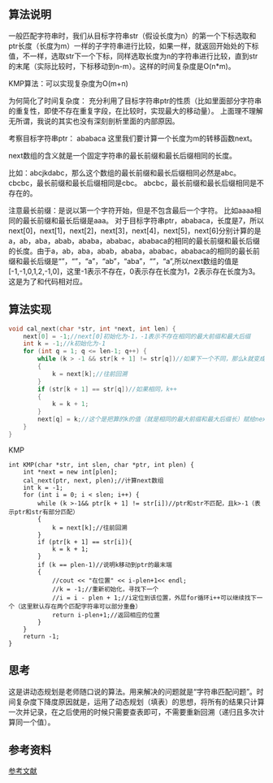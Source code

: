 ## 算法说明

一般匹配字符串时，我们从目标字符串str（假设长度为n）的第一个下标选取和ptr长度（长度为m）一样的子字符串进行比较，如果一样，就返回开始处的下标值，不一样，选取str下一个下标，同样选取长度为n的字符串进行比较，直到str的末尾（实际比较时，下标移动到n-m）。这样的时间复杂度是O(n*m)。

KMP算法：可以实现复杂度为O(m+n)

为何简化了时间复杂度：
充分利用了目标字符串ptr的性质（比如里面部分字符串的重复性，即使不存在重复字段，在比较时，实现最大的移动量）。
上面理不理解无所谓，我说的其实也没有深刻剖析里面的内部原因。

考察目标字符串ptr：
ababaca
这里我们要计算一个长度为m的转移函数next。

next数组的含义就是一个固定字符串的最长前缀和最长后缀相同的长度。

比如：abcjkdabc，那么这个数组的最长前缀和最长后缀相同必然是abc。
cbcbc，最长前缀和最长后缀相同是cbc。
abcbc，最长前缀和最长后缀相同是不存在的。

注意最长前缀：是说以第一个字符开始，但是不包含最后一个字符。
比如aaaa相同的最长前缀和最长后缀是aaa。
对于目标字符串ptr，ababaca，长度是7，所以next[0]，next[1]，next[2]，next[3]，next[4]，next[5]，next[6]分别计算的是
a，ab，aba，abab，ababa，ababac，ababaca的相同的最长前缀和最长后缀的长度。由于a，ab，aba，abab，ababa，ababac，ababaca的相同的最长前缀和最长后缀是“”，“”，“a”，“ab”，“aba”，“”，“a”,所以next数组的值是[-1,-1,0,1,2,-1,0]，这里-1表示不存在，0表示存在长度为1，2表示存在长度为3。这是为了和代码相对应。

## 算法实现
```c
void cal_next(char *str, int *next, int len) { 
    next[0] = -1;//next[0]初始化为-1，-1表示不存在相同的最大前缀和最大后缀 
    int k = -1;//k初始化为-1 
    for (int q = 1; q <= len-1; q++) { 
        while (k > -1 && str[k + 1] != str[q])//如果下一个不同，那么k就变成next[k]，注意next[k]是小于k的，无论k取任何值。 
        {
            k = next[k];//往前回溯 
        } 
        if (str[k + 1] == str[q])//如果相同，k++ 
        { 
            k = k + 1; 
        } 
        next[q] = k;//这个是把算的k的值（就是相同的最大前缀和最大后缀长）赋给next[q] 
    } 
}
```
KMP
```
int KMP(char *str, int slen, char *ptr, int plen) { 
    int *next = new int[plen]; 
    cal_next(ptr, next, plen);//计算next数组 
    int k = -1; 
    for (int i = 0; i < slen; i++) { 
        while (k >-1&& ptr[k + 1] != str[i])//ptr和str不匹配，且k>-1（表示ptr和str有部分匹配） 
        {
            k = next[k];//往前回溯
        } 
        if (ptr[k + 1] == str[i]){
            k = k + 1; 
        }
        if (k == plen-1)//说明k移动到ptr的最末端 
        { 
            //cout << "在位置" << i-plen+1<< endl; 
            //k = -1;//重新初始化，寻找下一个 
            //i = i - plen + 1;//i定位到该位置，外层for循环i++可以继续找下一个（这里默认存在两个匹配字符串可以部分重叠）
            return i-plen+1;//返回相应的位置 
        } 
    } 
    return -1; 
}
```
## 思考
这是讲动态规划是老师随口说的算法。用来解决的问题就是“字符串匹配问题”。时间复杂度下降度原因就是，运用了动态规划（填表）的思想，将所有的结果只计算一次并记录，在之后使用的时候只需要查表即可，不需要重新回溯（递归且多次计算同一个值）。
## 参考资料
[参考文献](https://blog.csdn.net/starstar1992/article/details/54913261/)
